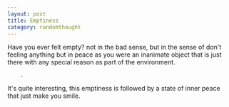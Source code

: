 ```yaml
---
layout: post
title: Emptiness
category: randomthought
---
```


Have you ever felt empty? not in the bad sense, but in the sense of don't feeling anything but in peace as you were an inanimate object that is just there with any special reason as part of the environment. 

```
    .
```

It's quite interesting, this emptiness is followed by a state of inner peace that just make you smile. 

